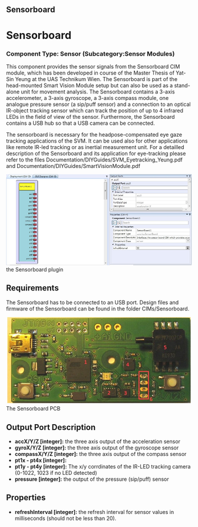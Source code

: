 ##

## Sensorboard

# Sensorboard

### Component Type: Sensor (Subcategory:Sensor Modules)

This component provides the sensor signals from the Sensorboard CIM module, which has been developed in course of the Master Thesis of Yat-Sin Yeung at the UAS Technikum Wien. The Sensorboard is part of the head-mounted Smart Vision Module setup but can also be used as a stand-alone unit for movement analysis. The Sensorboard contains a 3-axis accelerometer, a 3-axis gyroscope, a 3-axis compass module, one analogue pressure sensor (a sip/puff sensor) and a connection to an optical IR-object tracking sensor which can track the position of up to 4 infrared LEDs in the field of view of the sensor. Furthermore, the Sensorboard contains a USB hub so that a USB camera can be connected.

The sensorboard is necessary for the headpose-compensated eye gaze tracking applications of the SVM. It can be used also for other applications like remote IR-led tracking or as inertial measurement unit. For a detailled description of the Sensorboard and its application for eye-tracking please refer to the files Documentation/DIYGuides/SVM_Eyetracking_Yeung.pdf and Documentation/DIYGuides/SmartVisionModule.pdf

![Screenshot: Sensorboard plugin](./img/Sensorboard_plugin.jpg "Screenshot: Sensorboard plugin")  
the Sensorboard plugin

## Requirements

The Sensorboard has to be connected to an USB port. Design files and firmware of the Sensorboard can be found in the folder CIMs/Sensorboard.

![Screenshot: the Sensorboard PCB](./img/Sensorboard.jpg "Screenshot: Sensorboard PCB")  
The Sensorboard PCB

## Output Port Description

- **accX/Y/Z \[integer\]:** the three axis output of the acceleration sensor
- **gyroX/Y/Z \[integer\]:** the three axis output of the gyroscope sensor
- **compassX/Y/Z \[integer\]:** the three axis output of the compass sensor
- **pt1x - pt4x \[integer\]:**
- **pt1y - pt4y \[integer\]:** The x/y corrdinates of the IR-LED tracking camera (0-1022, 1023 if no LED detected)
- **pressure \[integer\]:** the output of the pressure (sip/puff) sensor

## Properties

- **refreshInterval \[integer\]:** the refresh interval for sensor values in milliseconds (should not be less than 20).
